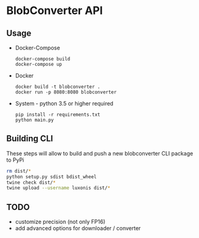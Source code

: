 # BlobConverter API

## Usage

- Docker-Compose

    ```
    docker-compose build
    docker-compose up
    ```

- Docker

    ```
    docker build -t blobconverter .
    docker run -p 8080:8080 blobconverter
    ```

- System - python 3.5 or higher required

    ```
    pip install -r requirements.txt
    python main.py
    ```

## Building CLI

These steps will allow to build and push a new blobconverter CLI package to PyPi

```bash
rm dist/* 
python setup.py sdist bdist_wheel 
twine check dist/* 
twine upload --username luxonis dist/*
```

## TODO

- customize precision (not only FP16)
- add advanced options for downloader / converter
